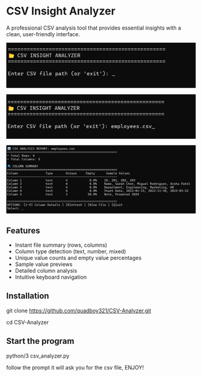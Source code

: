 # CSV Insight Analyzer

A professional CSV analysis tool that provides essential insights with a clean, user-friendly interface.

![Screenshot](https://github.com/quadboy321/CSV-Analyzer/blob/main/StartUP.png) 

![Screenshot](https://github.com/quadboy321/CSV-Analyzer/blob/main/CSVfile.png)

![Screenshot](https://github.com/quadboy321/CSV-Analyzer/blob/main/example.png)

## Features
- Instant file summary (rows, columns)
- Column type detection (text, number, mixed)
- Unique value counts and empty value percentages
- Sample value previews
- Detailed column analysis
- Intuitive keyboard navigation

## Installation

git clone https://github.com/quadboy321/CSV-Analyzer.git

cd CSV-Analyzer

## Start the program

python/3 csv_analyzer.py

follow the prompt it will ask you for the csv file, ENJOY!
